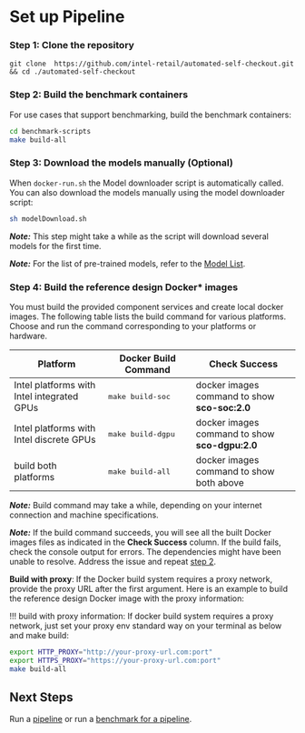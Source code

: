 # Set up Pipeline

### Step 1: Clone the repository

```
git clone  https://github.com/intel-retail/automated-self-checkout.git && cd ./automated-self-checkout
```

### Step 2: Build the benchmark containers

For use cases that support benchmarking, build the benchmark containers:

```bash
cd benchmark-scripts
make build-all
```

### Step 3: Download the models manually (Optional)

When `docker-run.sh` the Model downloader script is automatically called. You can also download the models manually using the model downloader script:

```bash
sh modelDownload.sh
```

**_Note:_**  This step might take a while as the script will download several models for the first time.

**_Note:_**  For the list of pre-trained models, refer to the [Model List](https://github.com/intel-retail/automated-self-checkout/blob/main/configs/dlstreamer/models/2022/models.list.yml).

### Step 4: Build the reference design Docker* images

You must build the provided component services and create local docker images. The following table lists the build command for various platforms. Choose and run the command corresponding to your platforms or hardware.

| Platform                                   | Docker Build Command       | Check Success                                     |
| ------------------------------------------ | -------------------------- |---------------------------------------------------|
| Intel platforms with Intel integrated GPUs | <pre>make build-soc</pre>  | docker images command to show <b>sco-soc:2.0</b>  |
| Intel platforms with Intel discrete GPUs   | <pre>make build-dgpu</pre> | docker images command to show <b>sco-dgpu:2.0</b> |
| build both platforms                       | <pre>make build-all</pre>  | docker images command to show both above          |

**_Note:_** Build command may take a while, depending on your internet connection and machine specifications.

**_Note:_** If the build command succeeds, you will see all the built Docker images files as indicated in the **Check Success** column. If the build fails, check the console output for errors. The dependencies might have been unable to resolve. Address the issue and repeat [step 2](/pipelinesetup.md#step-2).

**Build with proxy**: If the Docker build system requires a proxy network, provide the proxy URL after the first argument. Here is an example to build the reference design Docker image with the proxy information:

!!! build with proxy information:
    If docker build system requires a proxy network, just set your proxy env standard way on your terminal as below and make build:
```bash
export HTTP_PROXY="http://your-proxy-url.com:port"
export HTTPS_PROXY="https://your-proxy-url.com:port"
make build-all
```

## Next Steps

Run a [pipeline](./pipelinerun.md) or run a [benchmark for a pipeline](./pipelinebenchmarking.md).
